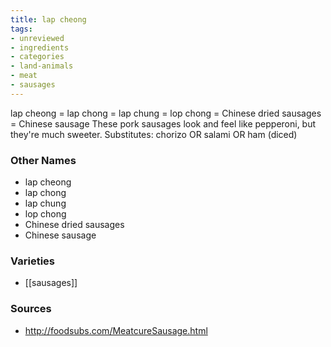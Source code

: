 ```yaml
---
title: lap cheong
tags:
- unreviewed
- ingredients
- categories
- land-animals
- meat
- sausages
---
```

lap cheong = lap chong = lap chung = lop chong = Chinese dried sausages = Chinese sausage These pork sausages look and feel like pepperoni, but they're much sweeter. Substitutes: chorizo OR salami OR ham (diced)

### Other Names

* lap cheong
* lap chong
* lap chung
* lop chong
* Chinese dried sausages
* Chinese sausage

### Varieties

* [[sausages]]

### Sources
* http://foodsubs.com/MeatcureSausage.html
